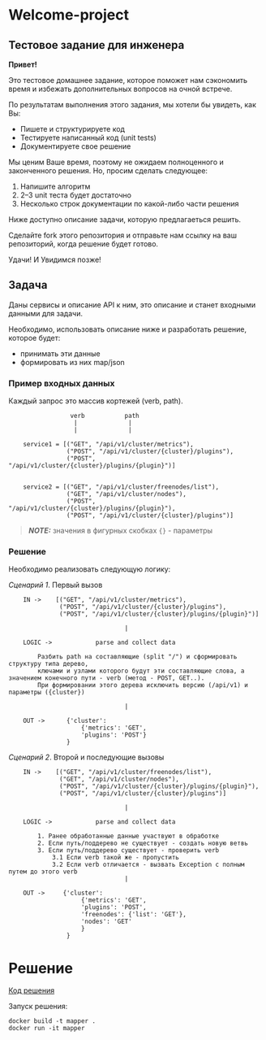 # Welcome-project
## Тестовое задание для инженера

**Привет!**

Это тестовое домашнее задание, которое поможет нам сэкономить время и избежать дополнительных вопросов на очной встрече.

По результатам выполнения этого задания, мы хотели бы увидеть, как Вы:

- Пишете и структурируете код
- Тестируете написанный код (unit tests)
- Документируете свое решение


Мы ценим Ваше время, поэтому не ожидаем полноценного и законченного решения.
Но, просим сделать следующее:

1. Напишите алгоритм
2. 2–3 unit теста будет достаточно
3. Несколько строк документации по какой-либо части решения

Ниже доступно описание задачи, которую предлагаеться решить.

Сделайте fork этого репозитория и отправьте нам ссылку на ваш репозиторий, когда решение будет готово.

Удачи! И Увидимся позже!

## Задача

Даны сервисы и описание API к ним, это описание и станет входными данными для задачи.

Необходимо, использовать описание ниже и разработать решение, которое будет:

- принимать эти данные
- формировать из них map/json

### Пример входных данных


Каждый запрос это массив кортежей (verb, path). 

```
                 verb           path
                  |              |
                  |              |

    service1 = [("GET", "/api/v1/cluster/metrics"),
                ("POST", "/api/v1/cluster/{cluster}/plugins"),
                ("POST", "/api/v1/cluster/{cluster}/plugins/{plugin}")]


    service2 = [("GET", "/api/v1/cluster/freenodes/list"),
                ("GET", "/api/v1/cluster/nodes"),
                ("POST", "/api/v1/cluster/{cluster}/plugins/{plugin}"),
                ("POST", "/api/v1/cluster/{cluster}/plugins")]
```

> **_NOTE:_** значения в фигурных скобках `{}` - параметры

### Решение

Необходимо реализовать следующую логику:

*Сценарий 1*. Первый вызов

```
    IN ->    [("GET", "/api/v1/cluster/metrics"),
              ("POST", "/api/v1/cluster/{cluster}/plugins"),
              ("POST", "/api/v1/cluster/{cluster}/plugins/{plugin}")]

                                |

    LOGIC ->            parse and collect data
                        
        Разбить path на составляющие (split "/") и сформировать структуру типа дерево, 
        ключами и узлами которого будут эти составляющие слова, а значением конечного пути - verb (метод - POST, GET..). 
        При формировании этого дерева исключить версию (/api/v1) и параметры ({cluster})

                                |

    OUT ->      {'cluster': 
                    {'metrics': 'GET', 
                    'plugins': 'POST'}
                }    
```

*Сценарий 2*. Второй и последующие вызовы

```
    IN ->    [("GET", "/api/v1/cluster/freenodes/list"),
              ("GET", "/api/v1/cluster/nodes"),
              ("POST", "/api/v1/cluster/{cluster}/plugins/{plugin}"),
              ("POST", "/api/v1/cluster/{cluster}/plugins")]

                                |

    LOGIC ->            parse and collect data

        1. Ранее обработанные данные участвуют в обработке
        2. Если путь/поддерево не существует - создать новую ветвь
        3. Если путь/поддерево существует - проверить verb
            3.1 Если verb такой же - пропустить
            3.2 Если verb отличается - вызвать Exception с полным путем до этого verb
                                |

    OUT ->     {'cluster': 
                    {'metrics': 'GET', 
                    'plugins': 'POST', 
                    'freenodes': {'list': 'GET'}, 
                    'nodes': 'GET'
                    }
                }
```

# Решение

[Код решения]()

Запуск решения:

```
docker build -t mapper .
docker run -it mapper
```
